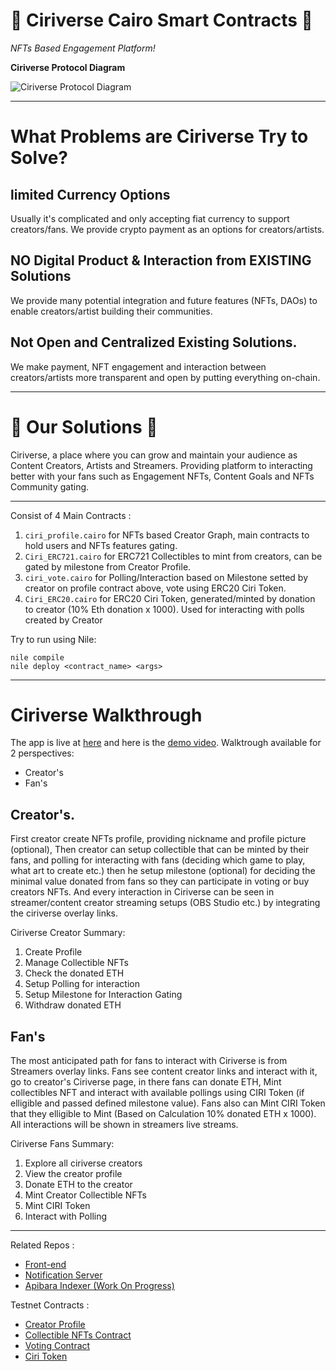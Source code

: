 # 🌌 Ciriverse Cairo Smart Contracts 🌌   

_NFTs Based Engagement Platform!_

**Ciriverse Protocol Diagram**

![ Ciriverse Protocol Diagram](https://i.ibb.co/TWycQZz/ciri-diagram-protocol.png)

- - -
# What Problems are Ciriverse Try to Solve?
## limited Currency Options
Usually it's complicated and only accepting fiat currency to support creators/fans. We provide crypto payment as an options for creators/artists.

## NO Digital Product & Interaction from EXISTING Solutions
We provide many potential integration and future features (NFTs, DAOs) to enable creators/artist building their communities.

## Not Open and Centralized Existing Solutions.
We make payment, NFT engagement and interaction between creators/artists more transparent and open by putting everything on-chain.
- - -
# 🌠 Our Solutions 🌠
Ciriverse, a place where you can grow and maintain your audience as Content Creators, Artists and Streamers. Providing platform to interacting better with your fans such as Engagement NFTs, Content Goals and NFTs Community gating.
- - -
Consist of 4 Main Contracts :

1. `ciri_profile.cairo` for NFTs based Creator Graph, main contracts to hold users and NFTs features gating.
2. `Ciri_ERC721.cairo` for ERC721 Collectibles to mint from creators, can be gated by milestone from Creator Profile.
3. `ciri_vote.cairo` for Polling/Interaction based on Milestone setted by creator on profile contract above, vote using ERC20 Ciri Token.
4. `Ciri_ERC20.cairo` for ERC20 Ciri Token, generated/minted by donation to creator (10% Eth donation x 1000). Used for interacting with polls created by Creator

Try to run using Nile:

```shell
nile compile
nile deploy <contract_name> <args>
```

- - -
# Ciriverse Walkthrough
The app is live at [here](https://cairo-fe-ciri.vercel.app) and here is the [demo video](https://www.youtube.com/watch?v=5MtAVihVe3k). Walktrough available for 2 perspectives:
- Creator's
- Fan's

## Creator's.
First creator create NFTs profile, providing nickname and profile picture (optional), Then creator can setup collectible that can be minted by their fans, and polling for interacting with fans (deciding which game to play, what art to create etc.) then he setup milestone (optional) for deciding the minimal value donated from fans so they can participate in voting or buy creators NFTs. And every interaction in Ciriverse can be seen in streamer/content creator streaming setups (OBS Studio etc.) by integrating the ciriverse overlay links.

Ciriverse Creator Summary:
1. Create Profile
2. Manage Collectible NFTs
3. Check the donated ETH
4. Setup Polling for interaction
5. Setup Milestone for Interaction Gating
6. Withdraw donated ETH

## Fan's 
The most anticipated path for fans to interact with Ciriverse is from Streamers overlay links. Fans see content creator links and interact with it, go to creator's Ciriverse page, in there fans can donate ETH, Mint collectibles NFT and interact with available pollings using CIRI Token (if elligible and passed defined milestone value). Fans also can Mint CIRI Token that they elligible to Mint (Based on Calculation 10% donated ETH x 1000).  All interactions will be shown in streamers live streams.

Ciriverse Fans Summary:
1. Explore all ciriverse creators
2. View the creator profile
3. Donate ETH to the creator
4. Mint Creator Collectible NFTs
5. Mint CIRI Token
6. Interact with Polling

- - -

Related Repos :
- [Front-end](https://github.com/said017/cairo-fe-ciri)
- [Notification Server](https://github.com/said017/ciriverse-stark-notification)
- [Apibara Indexer (Work On Progress)](https://github.com/said017/ciri-event-indexer)

Testnet Contracts :

- [Creator Profile](https://testnet.starkscan.co/contract/0x03ea63dc43f089f652bec64f2a13427bf95b84fd214b85c2e2cda1ff91259117)
- [Collectible NFTs Contract](https://testnet.starkscan.co/contract/0x05b3ec22c6dcdb0fefad69df026939d26ae86ac9a710c9070cbc2593bece6465)
- [Voting Contract](https://testnet.starkscan.co/contract/0x0502842cf2409544b50fc254e4aec2fe13cb530eb2dc97710e4974964d0f5246)
- [Ciri Token](https://testnet.starkscan.co/contract/0x02a79baff372303349d5d998f3b1d406c94d2f630b416c5a801720f958b6aa42)

